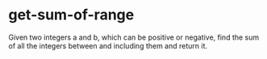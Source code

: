 # get-sum-of-range
Given two integers a and b, which can be positive or negative, find the sum of all the integers between and including them and return it. 
